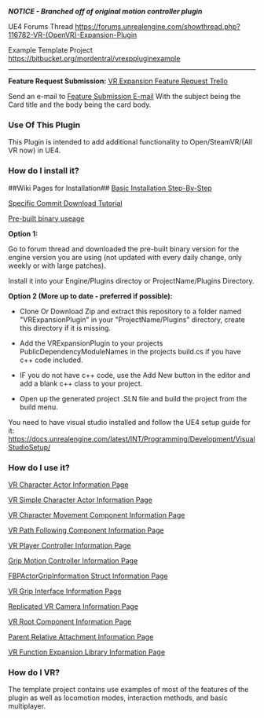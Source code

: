 ***NOTICE - Branched off of original motion controller plugin***

UE4 Forums Thread
https://forums.unrealengine.com/showthread.php?116782-VR-(OpenVR)-Expansion-Plugin

Example Template Project
https://bitbucket.org/mordentral/vrexppluginexample


***


**Feature Request Submission:**
[VR Expansion Feature Request Trello](https://trello.com/b/VqcBoeZr/vr-expansion-feature-requests)

Send an e-mail to
[Feature Submission E-mail](mordentral+vw6cepx4r1jdmtrlvfks@boards.trello.com)
With the subject being the Card title and the body being the card body.

### Use Of This Plugin ###

This Plugin is intended to add additional functionality to Open/SteamVR/(All VR now) in UE4. 

### How do I install it? ###

##Wiki Pages for Installation##
[Basic Installation Step-By-Step](https://bitbucket.org/mordentral/vrexpansionplugin/wiki/How%20to%20add%20the%20plugin%20to%20a%20blueprint%20only%20project%20-%20Step%20by%20Step)

[Specific Commit Download Tutorial](https://bitbucket.org/mordentral/vrexpansionplugin/wiki/Retrieving%20specific%20commit%20version%20of%20the%20plugin%20or%20template)

[Pre-built binary useage](https://bitbucket.org/mordentral/vrexpansionplugin/wiki/Getting%20pre-built%20binary%20packages)


**Option 1:**

Go to forum thread and downloaded the pre-built binary version for the engine version you are using (not updated with every daily change, only weekly or with large patches).

Install it into your Engine/Plugins directoy or ProjectName/Plugins Directory.

**Option 2 (More up to date - preferred if possible):**

* Clone Or Download Zip and extract this repository to a folder named "VRExpansionPlugin" in your "ProjectName/Plugins" directory, create this directory if it is missing.

* Add the VRExpansionPlugin to your projects PublicDependencyModuleNames in the projects build.cs if you have c++ code included.

* IF you do not have c++ code, use the Add New button in the editor and add a blank c++ class to your project.

* Open up the generated project .SLN file and build the project from the build menu.

You need to have visual studio installed and follow the UE4 setup guide for it: https://docs.unrealengine.com/latest/INT/Programming/Development/VisualStudioSetup/

### How do I use it? ###

[VR Character Actor Information Page](https://bitbucket.org/mordentral/vrexpansionplugin/wiki/VR%20Character%20Actor)


[VR Simple Character Actor Information Page](https://bitbucket.org/mordentral/vrexpansionplugin/wiki/VR%20Simple%20Character%20Actor)


[VR Character Movement Component Information Page](
https://bitbucket.org/mordentral/vrexpansionplugin/wiki/VR%20Character%20Movement%20Component)


[VR Path Following Component Information Page](
https://bitbucket.org/mordentral/vrexpansionplugin/wiki/VR%20Path%20Following%20Component)

[VR Player Controller Information Page](
https://bitbucket.org/mordentral/vrexpansionplugin/wiki/VR%20Player%20Controller)

[Grip Motion Controller Information Page](https://bitbucket.org/mordentral/vrexpansionplugin/wiki/VRGrippableMotionController)

[FBPActorGripInformation Struct Information Page](https://bitbucket.org/mordentral/vrexpansionplugin/wiki/FBPActorGripInformation%20Struct)

[VR Grip Interface Information Page](https://bitbucket.org/mordentral/vrexpansionplugin/wiki/VRGripInterface)

[Replicated VR Camera Information Page](https://bitbucket.org/mordentral/vrexpansionplugin/wiki/Replicated%20VR%20Camera)


[VR Root Component Information Page](https://bitbucket.org/mordentral/vrexpansionplugin/wiki/VRRootComponent)


[Parent Relative Attachment Information Page](https://bitbucket.org/mordentral/vrexpansionplugin/wiki/Parent%20Relative%20Attachment%20Component)


[VR Function Expansion Library Information Page](https://bitbucket.org/mordentral/vrexpansionplugin/wiki/VRExpansionFunctionLibrary)



### How do I VR? ###

The template project contains use examples of most of the features of the plugin as well as locomotion modes, interaction methods, and basic multiplayer.